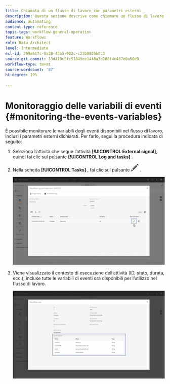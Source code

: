 ```yaml
---
title: Chiamata di un flusso di lavoro con parametri esterni
description: Questa sezione descrive come chiamare un flusso di lavoro con parametri esterni.
audience: automating
content-type: reference
topic-tags: workflow-general-operation
feature: Workflows
role: Data Architect
level: Intermediate
exl-id: 299a617c-0a38-45b5-922c-c23b0926b8c3
source-git-commit: 13d419c5fc51845ee14f8a3b288f4c467e0a60d9
workflow-type: tm+mt
source-wordcount: '87'
ht-degree: 19%

---
```


# Monitoraggio delle variabili di eventi {#monitoring-the-events-variables}

È possibile monitorare le variabili degli eventi disponibili nel flusso di lavoro, inclusi i parametri esterni dichiarati. Per farlo, segui la procedura indicata di seguito:

1. Seleziona l’attività che segue l’attività **[!UICONTROL External signal]**, quindi fai clic sul pulsante **[!UICONTROL Log and tasks]** .
1. Nella scheda **[!UICONTROL Tasks]** , fai clic sul pulsante ![](assets/edit_darkgrey-24px.png) .

   ![](assets/extsignal_monitoring_2.png)

1. Viene visualizzato il contesto di esecuzione dell’attività (ID, stato, durata, ecc.), incluse tutte le variabili di eventi ora disponibili per l’utilizzo nel flusso di lavoro.

   ![](assets/extsignal_monitoring_3.png)
